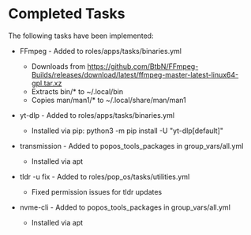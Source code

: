 # Completed Tasks

The following tasks have been implemented:

- FFmpeg - Added to roles/apps/tasks/binaries.yml
  - Downloads from https://github.com/BtbN/FFmpeg-Builds/releases/download/latest/ffmpeg-master-latest-linux64-gpl.tar.xz
  - Extracts bin/* to ~/.local/bin
  - Copies man/man1/* to ~/.local/share/man/man1

- yt-dlp - Added to roles/apps/tasks/binaries.yml
  - Installed via pip: python3 -m pip install -U "yt-dlp[default]"

- transmission - Added to popos_tools_packages in group_vars/all.yml
  - Installed via apt

- tldr -u fix - Added to roles/pop_os/tasks/utilities.yml
  - Fixed permission issues for tldr updates

- nvme-cli - Added to popos_tools_packages in group_vars/all.yml
  - Installed via apt
